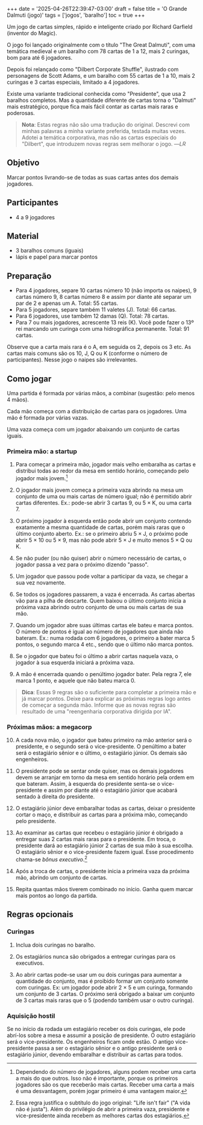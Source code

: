 +++
date = '2025-04-26T22:39:47-03:00'
draft = false
title = 'O Grande Dalmuti (jogo)'
tags = ['jogos', 'baralho']
toc = true
+++

Um jogo de cartas simples, rápido e inteligente criado por Richard Garfield
(inventor do Magic).

O jogo foi lançado originalmente com o título "The Great Dalmuti", com uma
temática medieval e um baralho com 78 cartas de 1 a 12, mais 2 curingas,
bom para até 6 jogadores.

Depois foi relançado como "Dilbert Corporate Shuffle", ilustrado com personagens
de Scott Adams, e um baralho com 55 cartas de 1 a 10, mais 2 curingas e 3 cartas especiais,
limitado a 4 jogadores.

Existe uma variante tradicional conhecida como "Presidente",
que usa 2 baralhos completos. Mas a quantidade diferente de
cartas torna o "Dalmuti" mais estratégico, porque fica
mais fácil contar as cartas mais raras e poderosas.

> **Nota**: Estas regras não são uma tradução do original.
Descrevi com minhas palavras a minha variante preferida, testada muitas vezes.
Adotei a temática corporativa, mas não as cartas especiais do "Dilbert",
que introduzem novas regras sem melhorar o jogo. —*LR*

## Objetivo

Marcar pontos livrando-se de todas as suas cartas antes dos demais jogadores.

## Participantes

- 4 a 9 jogadores

## Material

- 3 baralhos comuns (iguais)
- lápis e papel para marcar pontos

## Preparação

- Para 4 jogadores, separe 10 cartas número 10 (não importa os naipes), 9 cartas número 9, 8 cartas número 8 e assim por diante até separar um par de 2 e apenas um A. Total: 55 cartas.
- Para 5 jogadores, separe também 11 valetes (J). Total: 66 cartas.
- Para 6 jogadores, use também 12 damas (Q). Total: 78 cartas.
- Para 7 ou mais jogadores, acrescente 13 reis (K). Você pode fazer o 13º rei
marcando um curinga com uma hidrográfica permanente. Total: 91 cartas.

Observe que a carta mais rara é o A, em seguida os 2, depois os 3 etc. As cartas mais comuns são os 10, J, Q ou K (conforme o número de participantes). Nesse jogo o naipes são irrelevantes.

## Como jogar

Uma partida é formada por várias mãos, a combinar (sugestão: pelo menos 4 mãos).

Cada mão começa com a distribuição de cartas para os jogadores. Uma mão é formada por várias vazas.

Uma vaza começa com um jogador abaixando um conjunto de cartas iguais.

### Primeira mão: a startup

1. Para começar a primeira mão, jogador mais velho embaralha as cartas e
distribui todas ao redor da mesa em sentido horário, começando pelo jogador mais jovem.[^1]

2. O jogador mais jovem começa a primeira vaza abrindo na mesa um conjunto de uma ou mais cartas de número igual; não é permitido abrir cartas diferentes. Ex.: pode-se abrir 3 cartas 9, ou 5 × K, ou uma carta 7.

3. O próximo jogador à esquerda então pode abrir um conjunto contendo exatamente a mesma quantidade de cartas, porém mais raras que o último conjunto aberto. Ex.: se o primeiro abriu 5 × J, o próximo pode abrir 5 × 10 ou 5 × 9, mas não pode abrir 5 × J e muito menos 5 × Q ou K.

4. Se não puder (ou não quiser) abrir o número necessário de cartas, o jogador passa a vez para o próximo dizendo "passo".

5. Um jogador que passou pode voltar a participar da vaza, se chegar a sua vez novamente.

6. Se todos os jogadores passarem, a vaza é encerrada. As cartas abertas vão para a pilha de descarte. Quem baixou o último conjunto inicia a próxima vaza abrindo outro conjunto de uma ou mais cartas de sua mão.

7. Quando um jogador abre suas últimas cartas ele bateu e marca pontos. O número de pontos é igual ao número de jogadores que ainda não bateram. Ex.: numa rodada com 6 jogadores, o primeiro a bater marca 5 pontos, o segundo marca 4 etc., sendo que o último não marca pontos.

8. Se o jogador que bateu foi o último a abrir cartas naquela vaza, o jogador à sua esquerda iniciará a próxima vaza.

9. A mão é encerrada quando o penúltimo jogador bater. Pela regra 7, ele marca 1 ponto, e aquele que não bateu marca 0.

> **Dica**: Essas 9 regras são o suficiente para completar a primeira mão e já marcar pontos.
Deixe para explicar as próximas regras logo antes de começar a segunda mão.
Informe que as novas regras são resultado de uma "reengenharia corporativa dirigida por IA".

### Próximas mãos: a megacorp

10. A cada nova mão, o jogador que bateu primeiro na mão anterior será o presidente, e o segundo será o vice-presidente. O penúltimo a bater será o estagiário sênior e o último, o estagiário júnior. Os demais são engenheiros.

11. O presidente pode se sentar onde quiser, mas os demais jogadores devem se arranjar em torno da mesa em sentido horário pela ordem em que bateram. Assim, à esquerda do presidente senta-se o vice-presidente e assim por diante até o estagiário júnior que acabará sentado à direita do presidente.

12. O estagiário júnior deve embaralhar todas as cartas, deixar o presidente cortar o maço, e distribuir as cartas para a próxima mão, começando pelo presidente.

13. Ao examinar as cartas que recebeu o estagiário júnior é obrigado a entregar suas 2 cartas mais raras para o presidente. Em troca, o presidente dará ao estagiário júnior 2 cartas de sua mão à sua escolha. O estagiário sênior e o vice-presidente fazem igual. Esse procedimento chama-se *bônus executivo*.[^2]

14. Após a troca de cartas, o presidente inicia a primeira vaza da próxima mão, abrindo um conjunto de cartas.

15. Repita quantas mãos tiverem combinado no início. Ganha quem marcar mais pontos ao longo da partida.

## Regras opcionais

### Curingas

1. Inclua dois curingas no baralho.

2. Os estagiários nunca são obrigados a entregar curingas para os executivos.

3. Ao abrir cartas pode-se usar um ou dois curingas para aumentar a quantidade do conjunto, mas é proibido formar um conjunto somente com curingas. Ex: um jogador pode abrir 2 × 5 e um curinga, formando um conjunto de 3 cartas. O próximo será obrigado a baixar um conjunto de 3 cartas mais raras que o 5 (podendo também usar o outro curinga).

### Aquisição hostil

Se no início da rodada um estagiário receber os dois curingas,
ele pode abrí-los sobre a mesa e assumir a posição de presidente.
O outro estagiário será o vice-presidente.
Os engenheiros ficam onde estão.
O antigo vice-presidente passa a ser o estagiário sênior e
o antigo presidente será o estagiário júnior,
devendo embaralhar e distribuir as cartas para todos.


[^1]: Dependendo do número de jogadores, alguns podem receber uma carta a mais do que outros.
Isso não é importante, porque os primeiros jogadores são os que receberão mais cartas.
Receber uma carta a mais é uma desvantagem,
porém jogar primeiro é uma vantagem maior.

[^2]: Essa regra justifica o subtítulo do jogo original: "Life isn't fair" ("A vida não é justa").
Além do privilégio de abrir a primeira vaza, presidente e vice-presidente
ainda recebem as melhores cartas dos estagiários.
